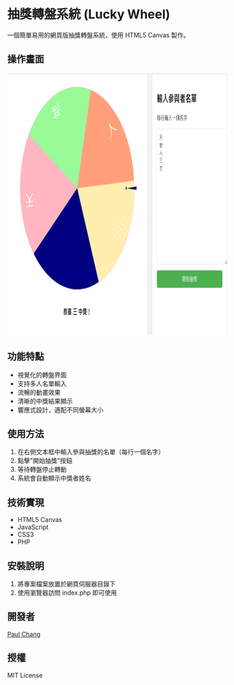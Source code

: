 # 抽獎轉盤系統 (Lucky Wheel)

一個簡單易用的網頁版抽獎轉盤系統，使用 HTML5 Canvas 製作。

## 操作畫面

<img src="https://github.com/pychang-ai/lottery_wheel/blob/main/images/demo.png" alt="Demo" width="800" height="600">

## 功能特點

- 視覺化的轉盤界面
- 支持多人名單輸入
- 流暢的動畫效果
- 清晰的中獎結果顯示
- 響應式設計，適配不同螢幕大小

## 使用方法

1. 在右側文本框中輸入參與抽獎的名單（每行一個名字）
2. 點擊"開始抽獎"按鈕
3. 等待轉盤停止轉動
4. 系統會自動顯示中獎者姓名

## 技術實現

- HTML5 Canvas
- JavaScript
- CSS3
- PHP

## 安裝說明

1. 將專案檔案放置於網頁伺服器目錄下
2. 使用瀏覽器訪問 index.php 即可使用

## 開發者

[Paul Chang](https://pychang-ai.github.io)

## 授權

MIT License
